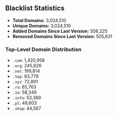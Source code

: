 ## Blacklist Statistics

- **Total Domains:** 3,024,510
- **Unique Domains:** 3,024,510
- **Added Domains Since Last Version:** 508,225
- **Removed Domains Since Last Version:** 505,631

### Top-Level Domain Distribution

-  `.com`: 1,420,958
-  `.org`: 245,826
-  `.net`: 199,814
-  `.top`: 83,779
-  `.xyz`: 72,891
-  `.ru`: 65,763
-  `.io`: 58,349
-  `.info`: 53,369
-  `.pl`: 49,603
-  `.shop`: 44,567
